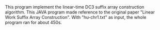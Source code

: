 This program implement the linear-time DC3 suffix array construction algorithm.
This JAVA program made reference to the original paper "Linear Work Suffix Array Construction".
With "hu-chr1.txt" as input, the whole program ran for about 450s.
